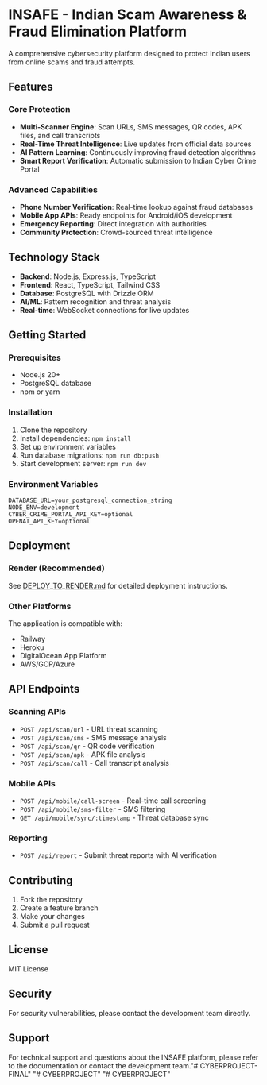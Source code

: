 # INSAFE - Indian Scam Awareness & Fraud Elimination Platform

A comprehensive cybersecurity platform designed to protect Indian users from online scams and fraud attempts.

## Features

### Core Protection
- **Multi-Scanner Engine**: Scan URLs, SMS messages, QR codes, APK files, and call transcripts
- **Real-Time Threat Intelligence**: Live updates from official data sources
- **AI Pattern Learning**: Continuously improving fraud detection algorithms
- **Smart Report Verification**: Automatic submission to Indian Cyber Crime Portal

### Advanced Capabilities
- **Phone Number Verification**: Real-time lookup against fraud databases
- **Mobile App APIs**: Ready endpoints for Android/iOS development
- **Emergency Reporting**: Direct integration with authorities
- **Community Protection**: Crowd-sourced threat intelligence

## Technology Stack

- **Backend**: Node.js, Express.js, TypeScript
- **Frontend**: React, TypeScript, Tailwind CSS
- **Database**: PostgreSQL with Drizzle ORM
- **AI/ML**: Pattern recognition and threat analysis
- **Real-time**: WebSocket connections for live updates

## Getting Started

### Prerequisites
- Node.js 20+
- PostgreSQL database
- npm or yarn

### Installation
1. Clone the repository
2. Install dependencies: `npm install`
3. Set up environment variables
4. Run database migrations: `npm run db:push`
5. Start development server: `npm run dev`

### Environment Variables
```
DATABASE_URL=your_postgresql_connection_string
NODE_ENV=development
CYBER_CRIME_PORTAL_API_KEY=optional
OPENAI_API_KEY=optional
```

## Deployment

### Render (Recommended)
See [DEPLOY_TO_RENDER.md](./DEPLOY_TO_RENDER.md) for detailed deployment instructions.

### Other Platforms
The application is compatible with:
- Railway
- Heroku
- DigitalOcean App Platform
- AWS/GCP/Azure

## API Endpoints

### Scanning APIs
- `POST /api/scan/url` - URL threat scanning
- `POST /api/scan/sms` - SMS message analysis
- `POST /api/scan/qr` - QR code verification
- `POST /api/scan/apk` - APK file analysis
- `POST /api/scan/call` - Call transcript analysis

### Mobile APIs
- `POST /api/mobile/call-screen` - Real-time call screening
- `POST /api/mobile/sms-filter` - SMS filtering
- `GET /api/mobile/sync/:timestamp` - Threat database sync

### Reporting
- `POST /api/report` - Submit threat reports with AI verification

## Contributing

1. Fork the repository
2. Create a feature branch
3. Make your changes
4. Submit a pull request

## License

MIT License

## Security

For security vulnerabilities, please contact the development team directly.

## Support

For technical support and questions about the INSAFE platform, please refer to the documentation or contact the development team."# CYBERPROJECT-FINAL" 
"# CYBERPROJECT" 
"# CYBERPROJECT" 
